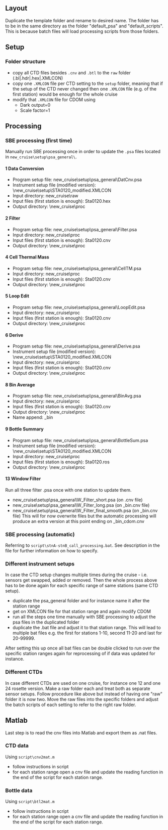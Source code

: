 ## Layout
Duplicate the template folder and rename to desired name.
The folder has to be in the same directory as the folder "default_psa" and "default_scripts". This is because batch files will load processing scripts from those folders.

## Setup
### Folder structure
- copy all CTD files besides `.cnv` and `.btl` to the `raw` folder (.bl|.hdr|.hex|.XMLCON)
- copy one `.XMLCON` file per CTD setting to the `setup` folder, meaning that if the setup of the CTD never changed then one `.XMLCON` file (e.g. of the first station) would be enough for the whole cruise
- modify that `.XMLCON` file for CDOM using
  - Dark output=0
  - Scale factor=1

## Processing
### SBE processing (first time)
Manually run SBE processing once in order to update the `.psa` files located in `new_cruise\setup\psa_general\`.

#### 1 Data Conversion
- Program setup file: new_cruise\setup\psa_general\DatCnv.psa
- Instrument setup file (modified version): \new_cruise\setup\STA0120_modified.XMLCON
- Input directory: new_cruise\raw
- Input files (first station is enough): Sta0120.hex
- Output directory: \new_cruise\proc

#### 2 Filter
- Program setup file: new_cruise\setup\psa_general\Filter.psa
- Input directory: new_cruise\proc
- Input files (first station is enough): Sta0120.cnv
- Output directory: \new_cruise\proc

#### 4 Cell Thermal Mass
- Program setup file: new_cruise\setup\psa_general\CellTM.psa
- Input directory: new_cruise\proc
- Input files (first station is enough): Sta0120.cnv
- Output directory: \new_cruise\proc

#### 5 Loop Edit
- Program setup file: new_cruise\setup\psa_general\LoopEdit.psa
- Input directory: new_cruise\proc
- Input files (first station is enough): Sta0120.cnv
- Output directory: \new_cruise\proc

#### 6 Derive
- Program setup file: new_cruise\setup\psa_general\Derive.psa
- Instrument setup file (modified version): \new_cruise\setup\STA0120_modified.XMLCON
- Input directory: new_cruise\proc
- Input files (first station is enough): Sta0120.cnv
- Output directory: \new_cruise\proc

#### 8 Bin Average
- Program setup file: new_cruise\setup\psa_general\BinAvg.psa
- Input directory: new_cruise\proc
- Input files (first station is enough): Sta0120.cnv
- Output directory: \new_cruise\proc
- Name append: _bin

#### 9 Bottle Summary
- Program setup file: new_cruise\setup\psa_general\BottleSum.psa
- Instrument setup file (modified version): \new_cruise\setup\STA0120_modified.XMLCON
- Input directory: new_cruise\proc
- Input files (first station is enough): Sta0120.ros
- Output directory: \new_cruise\proc

#### 13 Window Filter
Run all three filter .psa once with one station to update them.
- new_cruise\setup\psa_general\W_Filter_short.psa (on .cnv file)
- new_cruise\setup\psa_general\W_Filter_long.psa (on _bin.cnv file)
- new_cruise\setup\psa_general\W_Filter_final_smooth.psa (on _bin.cnv file)
This will for now overwrite files but the automatic processing will produce an extra version at this point ending on _bin_cdom.cnv


### SBE processing (automatic)
Referring to `script\stnA-stnB_call_processing.bat`. See description in the file for further information on how to specify.

### Different instrument setups
In case the CTD setup changes multiple times during the cruise - i.e. sensors get swapped, added or removed. Then the whole process above has to be done again for each specific range of same stations (same CTD setup).
- duplicate the psa_general folder and for instance name it after the station range
- get on XMLCON file for that station range and again modify CDOM
- run all the steps one time manually with SBE processing to adjust the psa files in the duplicated folder
- duplicate the .bat file and adjust it to that station range. This will lead to multiple bat files e.g. the first for stations 1-10, second 11-20 and last for 20-99999.

After setting this up once all bat files can be double clicked to run over the specific station ranges again for reprocessing of if data was updated for instance.

### Different CTDs
In case different CTDs are used on one cruise, for instance one 12 and one 24 rosette version.
Make a raw folder each and treat both as separate sensor setups. Follow procedure like above but instead of having one "raw" folder it is now two. Move the raw files into the specific folders and adjust the batch scripts of each setting to refer to the right raw folder.

## Matlab
Last step is to read the cnv files into Matlab and export them as .nat files. 

### CTD data
Using `script\cnv2mat.m`
- follow instructions in script
- for each station range open a cnv file and update the reading function in the end of the script for each station range.

### Bottle data
Using `script\btl2mat.m`
- follow instructions in script
- for each station range open a cnv file and update the reading function in the end of the script for each station range.
